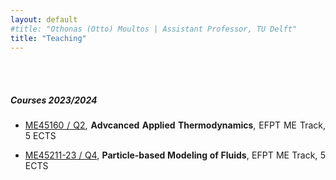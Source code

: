 ```yaml
---
layout: default
#title: "Othonas (Otto) Moultos | Assistant Professor, TU Delft"
title: "Teaching"
---
```


<div id="people" class="row">
<div  style="text-align: justify;" class="col-sm-12">
	<br/><br/>
<h5>Courses 2023/2024</h5>

<section markdown="1">

- [ME45160 / Q2](https://brightspace.tudelft.nl/d2l/home/596752), <strong>Advcanced Applied Thermodynamics</strong>, EFPT ME Track, 5 ECTS

- [ME45211-23 / Q4](https://brightspace.tudelft.nl/d2l/home/596767), <strong>Particle-based Modeling of Fluids</strong>, EFPT ME Track, 5 ECTS

</section>


<!-- <h5>Courses 2022/2023</h5>

<br/>

<section markdown="1">

- [ME45211 / Q4](https://brightspace.tudelft.nl/d2l/home/400948), <strong>Introduction to Molecular Simulation</strong>, EFPT 3mE Track, 5 ECTS

- [WB2543 / Q2](https://brightspace.tudelft.nl/d2l/home/501737), <strong>Process Engineering and Thermodynamics - Design Projects</strong>, BSc Mech. Eng., 6 ECTS

- [ME45160 / Q2](https://brightspace.tudelft.nl/d2l/home/400934), <strong>Advcanced Applied Thermodynamics</strong>, EFPT 3mE Track, 5 ECTS

</section> -->


<!-- <h5>Courses 2021/2022</h5>

<br/>

<section markdown="1">

- [ME45211 / Q4](https://brightspace.tudelft.nl/d2l/home/400948), <strong>Introduction to Molecular Simulation</strong>, EFPT 3mE Track, 5 ECTS

- [ME45160 / Q2](https://brightspace.tudelft.nl/d2l/home/400934), <strong>Advcanced Applied Thermodynamics</strong>, EFPT 3mE Track, 5 ECTS

</section>
 -->
</div>
</div>

